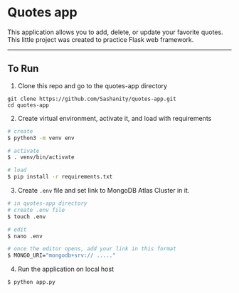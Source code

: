 # Quotes app

This application allows you to add, delete, or update your favorite quotes.
This little project was created to practice Flask web framework.

----------

## To Run

1. Clone this repo and go to the quotes-app directory
```
git clone https://github.com/Sashanity/quotes-app.git
cd quotes-app
```

2. Create virtual environment, activate it, and load with requirements
```sh
# create
$ python3 -m venv env

# activate
$ . venv/bin/activate

# load
$ pip install -r requirements.txt 
```
3. Create `.env` file and set link to MongoDB Atlas Cluster in it.
```sh
# in quotes-app directory
# create .env file
$ touch .env

# edit
$ nano .env

# once the editor opens, add your link in this format
$ MONGO_URI="mongodb+srv:// ....."
```

4. Run the application on local host
```sh
$ python app.py
```
